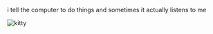 i tell the computer to do things and sometimes it actually listens to me
<!--START_SECTION:update_image-->
<img src=https://raw.githubusercontent.com/sneakykestrel/sneakykestrel/main/.github/images/slurs-cat.gif height="" width="" align=left alt=kitty />
<!--END_SECTION:update_image-->

